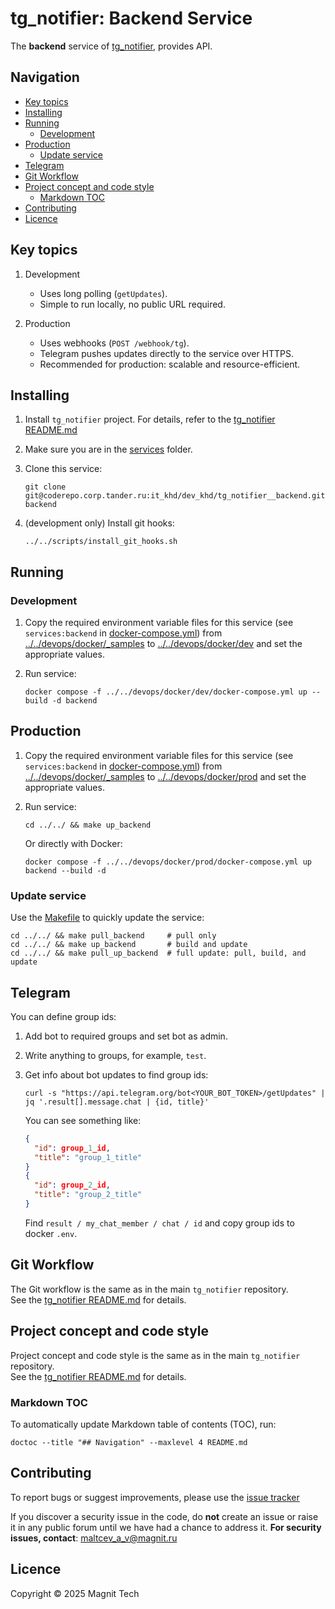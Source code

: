 # tg_notifier: Backend Service

The **backend** service of [tg_notifier](https://coderepo.corp.tander.ru/it_khd/dev_khd/tg_notifier), provides API.


<!-- START doctoc generated TOC please keep comment here to allow auto update -->
<!-- DON'T EDIT THIS SECTION, INSTEAD RE-RUN doctoc TO UPDATE -->
## Navigation

- [Key topics](#key-topics)
- [Installing](#installing)
- [Running](#running)
  - [Development](#development)
- [Production](#production)
  - [Update service](#update-service)
- [Telegram](#telegram)
- [Git Workflow](#git-workflow)
- [Project concept and code style](#project-concept-and-code-style)
  - [Markdown TOC](#markdown-toc)
- [Contributing](#contributing)
- [Licence](#licence)

<!-- END doctoc generated TOC please keep comment here to allow auto update -->


## Key topics

1. Development
   - Uses long polling (`getUpdates`).  
   - Simple to run locally, no public URL required.  

2. Production
   - Uses webhooks (`POST /webhook/tg`).  
   - Telegram pushes updates directly to the service over HTTPS.  
   - Recommended for production: scalable and resource-efficient.


## Installing

1. Install `tg_notifier` project. For details, refer to the [tg_notifier README.md](../../README.md#installing)

2. Make sure you are in the [services](../../services) folder.

3. Clone this service:

   ```shell
   git clone git@coderepo.corp.tander.ru:it_khd/dev_khd/tg_notifier__backend.git backend
   ```
   
4. (development only) Install git hooks:

    ```shell
    ../../scripts/install_git_hooks.sh
    ```


## Running

### Development

1. Copy the required environment variable files for this service 
   (see `services:backend` in [docker-compose.yml](../../devops/docker/dev/docker-compose.yml)) 
   from [../../devops/docker/_samples](../../devops/docker/_samples) 
   to [../../devops/docker/dev](../../devops/docker/dev) and set the appropriate values.

2. Run service:

   ```shell
   docker compose -f ../../devops/docker/dev/docker-compose.yml up --build -d backend
   ```


## Production

1. Copy the required environment variable files for this service 
   (see `services:backend` in [docker-compose.yml](../../devops/docker/prod/docker-compose.yml)) 
   from [../../devops/docker/_samples](../../devops/docker/_samples) 
   to [../../devops/docker/prod](../../devops/docker/prod) and set the appropriate values.

2. Run service:

   ```shell
   cd ../../ && make up_backend
   ```

   Or directly with Docker:

   ```shell
   docker compose -f ../../devops/docker/prod/docker-compose.yml up backend --build -d
   ```

### Update service

Use the [Makefile](../../Makefile) to quickly update the service:

```shell
cd ../../ && make pull_backend     # pull only
cd ../../ && make up_backend       # build and update
cd ../../ && make pull_up_backend  # full update: pull, build, and update
```

[//]: # (todo: remove)
## Telegram

You can define group ids:

1. Add bot to required groups and set bot as admin.

2. Write anything to groups, for example, `test`.

3. Get info about bot updates to find group ids:

   ```shell
   curl -s "https://api.telegram.org/bot<YOUR_BOT_TOKEN>/getUpdates" | jq '.result[].message.chat | {id, title}'
   ```
   
   You can see something like:

   ```json lines
   {
     "id": group_1_id,
     "title": "group_1_title"
   }
   {
     "id": group_2_id,
     "title": "group_2_title"
   }
   ```
   
   Find `result / my_chat_member / chat / id` and copy group ids to docker `.env`.


## Git Workflow

The Git workflow is the same as in the main `tg_notifier` repository.  
See the [tg_notifier README.md](../../README.md#git-workflow) for details.


## Project concept and code style

Project concept and code style is the same as in the main `tg_notifier` repository.  
See the [tg_notifier README.md](../../README.md#project-concept-and-code-style) for details.


### Markdown TOC

To automatically update Markdown table of contents (TOC), run:

```shell
doctoc --title "## Navigation" --maxlevel 4 README.md
```


## Contributing

To report bugs or suggest improvements, please use the 
[issue tracker](https://coderepo.corp.tander.ru/it_khd/dev_khd/tg_notifier__backend/-/issues)

If you discover a security issue in the code, do **not** create an issue or raise it in any public forum 
until we have had a chance to address it. **For security issues, contact**: maltcev_a_v@magnit.ru


## Licence

Copyright © 2025 Magnit Tech
